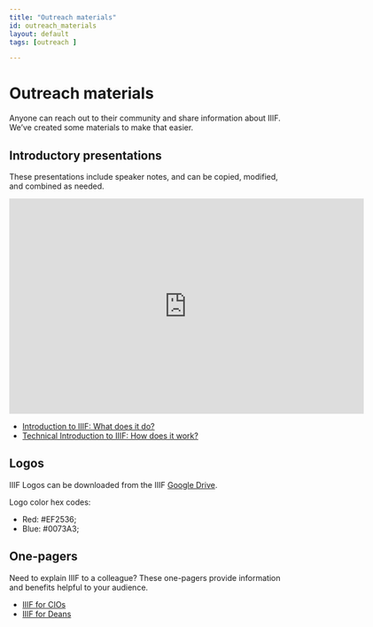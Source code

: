 ```yaml
---
title: "Outreach materials"
id: outreach_materials
layout: default
tags: [outreach ]

---
```

# Outreach materials

Anyone can reach out to their community and share information about IIIF. We’ve created some materials to make that easier.

## Introductory presentations
These presentations include speaker notes, and can be copied, modified, and combined as needed.

<iframe src="https://docs.google.com/presentation/d/e/2PACX-1vSZBOKRS7wqhdaoUXyxAcc7UfimD7CooY6O0npe-djE7aGtvLLA8Zo-dzcMtZlpICnRRuitquURTAFB/embed?start=false&loop=false&delayms=3000" frameborder="0" width="640" height="389" allowfullscreen="true" mozallowfullscreen="true" webkitallowfullscreen="true"></iframe>

- [Introduction to IIIF: What does it do?](https://docs.google.com/presentation/d/1Qg6fHn6p040crWf8bbE4v3heVQepqa9DnDP8yks3tk0/edit?usp=sharing)
- [Technical Introduction to IIIF: How does it work?](https://docs.google.com/presentation/d/1wsS_hNzxFxkJTnXto7rRLCN7nMVGxGsjvlOA-rZmCDw/edit?usp=sharing)

## Logos
IIIF Logos can be downloaded from the IIIF [Google Drive](https://drive.google.com/drive/folders/0B8APFBow4sHvY044Sm10SFdNWG8?usp=sharing).

Logo color hex codes:
- Red: #EF2536;
- Blue: #0073A3;

## One-pagers
Need to explain IIIF to a colleague? These one-pagers provide information and benefits helpful to your audience.
- [IIIF for CIOs](https://docs.google.com/document/d/1NtICRTtbPuENxlKy83focRChtASQmcJpx08i6smV9Pg/edit?usp=sharing)
- [IIIF for Deans](https://docs.google.com/document/d/1ZG__xBVhtvF1Wf__hAlUjFHqQZbU7W6ijBg08SBryPA/edit?usp=sharing)
